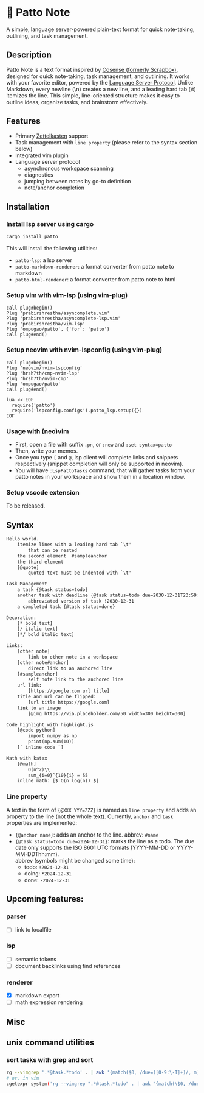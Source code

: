 # 🐙 Patto Note
A simple, language server-powered plain-text format for quick note-taking, outlining, and task management.

## Description
Patto Note is a text format inspired by [Cosense (formerly Scrapbox)](https://scrapbox.io), designed for quick note-taking, task management, and outlining.
It works with your favorite editor, powered by the [Language Server Protocol](https://microsoft.github.io/language-server-protocol/).
Unlike Markdown, every newline (\n) creates a new line, and a leading hard tab (\t) itemizes the line.
This simple, line-oriented structure makes it easy to outline ideas, organize tasks, and brainstorm effectively.

## Features
* Primary [Zettelkasten](https://zettelkasten.de/introduction/) support
* Task management with `line property` (please refer to the syntax section below)
* Integrated vim plugin
* Language server protocol
    * asynchronous workspace scanning
    * diagnostics
    * jumping between notes by go-to definition
    * note/anchor completion

## Installation
### Install lsp server using cargo
```sh
cargo install patto
```

This will install the following utilities:
* `patto-lsp`: a lsp server
* `patto-markdown-renderer`: a format converter from patto note to markdown
* `patto-html-renderer`: a format converter from patto note to html

### Setup vim with vim-lsp (using vim-plug)
```vim
call plug#begin()
Plug 'prabirshrestha/asyncomplete.vim'
Plug 'prabirshrestha/asyncomplete-lsp.vim'
Plug 'prabirshrestha/vim-lsp'
Plug 'ompugao/patto', {'for': 'patto'}
call plug#end()
```
### Setup neovim with nvim-lspconfig (using vim-plug)
```vim
call plug#begin()
Plug 'neovim/nvim-lspconfig'
Plug 'hrsh7th/cmp-nvim-lsp'
Plug 'hrsh7th/nvim-cmp'
Plug 'ompugao/patto'
call plug#end()

lua << EOF
  require('patto')
  require('lspconfig.configs').patto_lsp.setup({})
EOF
```
### Usage with (neo)vim
* First, open a file with suffix `.pn`, or `:new` and `:set syntax=patto`
* Then, write your memos.
* Once you type `[` and `@`, lsp client will complete links and snippets respectively (snippet completion will only be supported in neovim).
* You will have `:LspPattoTasks` command; that will gather tasks from your patto notes in your workspace and show them in a location window.

### Setup vscode extension
To be released.

## Syntax
```txt
Hello world.
	itemize lines with a leading hard tab `\t'
		that can be nested
	the second element  #sampleanchor
	the third element
	[@quote]
		quoted text must be indented with `\t'

Task Management
	a task {@task status=todo}
	another task with deadline {@task status=todo due=2030-12-31T23:59:00}
		abbreviated version of task !2030-12-31
	a completed task {@task status=done}

Decoration:
	[* bold text]
	[/ italic text]
	[*/ bold italic text]

Links:
	[other note]
		link to other note in a workspace
	[other note#anchor]
		direct link to an anchored line
	[#sampleanchor]
		self note link to the anchored line
	url link:
		[https://google.com url title]
	title and url can be flipped:
		[url title https://google.com]
	link to an image
		[@img https://via.placeholder.com/50 width=300 height=300]

Code highlight with highlight.js
	[@code python]
		import numpy as np
		print(np.sum(10))
	[` inline code `]

Math with katex
	[@math]
		O(n^2)\\
		sum_{i=0}^{10}{i} = 55
	inline math: [$ O(n log(n)) $]
```

### Line property
A text in the form of `{@XXX YYY=ZZZ}` is named as `line property` and adds an property to the line (not the whole text).
Currently, `anchor` and `task` properties are implemented:
* `{@anchor name}`: adds an anchor to the line. abbrev: `#name`
* `{@task status=todo due=2024-12-31}`: marks the line as a todo. The due date only supports the ISO 8601 UTC formats (YYYY-MM-DD or YYYY-MM-DDThh:mm).  
  abbrev (symbols might be changed some time):
    * todo: `!2024-12-31`
    * doing: `*2024-12-31`
    * done: `-2024-12-31`


## Upcoming features:
### parser
* [ ] link to localfile

### lsp
* [ ] semantic tokens
* [ ] document backlinks using find references
### renderer
* [x] markdown export
* [ ] math expression rendering

## Misc
## unix command utilities
### sort tasks with grep and sort
```sh
rg --vimgrep '.*@task.*todo' . | awk '{match($0, /due=([0-9:\-T]+)/, m); if (RLENGTH>0) print m[1], $0; else print "9999-99-99", $0}' |sort |cut -d' ' -f2-
# or, in vim
cgetexpr system('rg --vimgrep ".*@task.*todo" . | awk "{match(\$0, /due=([0-9T:\-]+)/, m); if (RLENGTH>0) print m[1], \$0; else print \"9999-99-99\", \$0}" |sort|cut -d" " -f2-')|copen

```
